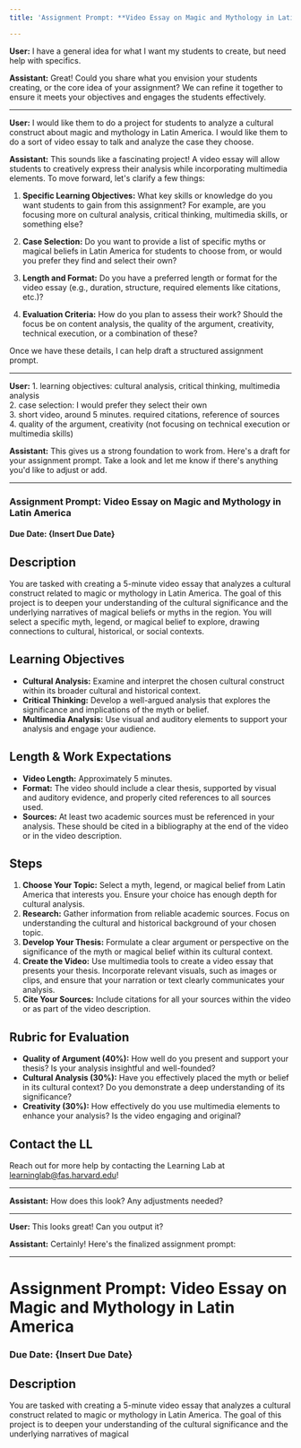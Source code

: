 ```yaml
---
title: 'Assignment Prompt: **Video Essay on Magic and Mythology in Latin America**'

---
```


**User:** I have a general idea for what I want my students to create, but need help with specifics.

**Assistant:** Great! Could you share what you envision your students creating, or the core idea of your assignment? We can refine it together to ensure it meets your objectives and engages the students effectively.

---

**User:** I would like them to do a project for students to analyze a cultural construct about magic and mythology in Latin America. I would like them to do a sort of video essay to talk and analyze the case they choose.

**Assistant:** This sounds like a fascinating project! A video essay will allow students to creatively express their analysis while incorporating multimedia elements. To move forward, let's clarify a few things:

1. **Specific Learning Objectives:** What key skills or knowledge do you want students to gain from this assignment? For example, are you focusing more on cultural analysis, critical thinking, multimedia skills, or something else?

2. **Case Selection:** Do you want to provide a list of specific myths or magical beliefs in Latin America for students to choose from, or would you prefer they find and select their own?

3. **Length and Format:** Do you have a preferred length or format for the video essay (e.g., duration, structure, required elements like citations, etc.)?

4. **Evaluation Criteria:** How do you plan to assess their work? Should the focus be on content analysis, the quality of the argument, creativity, technical execution, or a combination of these?

Once we have these details, I can help draft a structured assignment prompt.

---

**User:** 1. learning objectives: cultural analysis, critical thinking, multimedia analysis  
2. case selection: I would prefer they select their own  
3. short video, around 5 minutes. required citations, reference of sources  
4. quality of the argument, creativity (not focusing on technical execution or multimedia skills)

**Assistant:** This gives us a strong foundation to work from. Here's a draft for your assignment prompt. Take a look and let me know if there's anything you'd like to adjust or add.

---

### Assignment Prompt: **Video Essay on Magic and Mythology in Latin America**

#### Due Date: **{Insert Due Date}**

## Description
You are tasked with creating a 5-minute video essay that analyzes a cultural construct related to magic or mythology in Latin America. The goal of this project is to deepen your understanding of the cultural significance and the underlying narratives of magical beliefs or myths in the region. You will select a specific myth, legend, or magical belief to explore, drawing connections to cultural, historical, or social contexts.

## Learning Objectives
- **Cultural Analysis:** Examine and interpret the chosen cultural construct within its broader cultural and historical context.
- **Critical Thinking:** Develop a well-argued analysis that explores the significance and implications of the myth or belief.
- **Multimedia Analysis:** Use visual and auditory elements to support your analysis and engage your audience.

## Length & Work Expectations
- **Video Length:** Approximately 5 minutes.
- **Format:** The video should include a clear thesis, supported by visual and auditory evidence, and properly cited references to all sources used.
- **Sources:** At least two academic sources must be referenced in your analysis. These should be cited in a bibliography at the end of the video or in the video description.

## Steps 
1. **Choose Your Topic:** Select a myth, legend, or magical belief from Latin America that interests you. Ensure your choice has enough depth for cultural analysis.
2. **Research:** Gather information from reliable academic sources. Focus on understanding the cultural and historical background of your chosen topic.
3. **Develop Your Thesis:** Formulate a clear argument or perspective on the significance of the myth or magical belief within its cultural context.
4. **Create the Video:** Use multimedia tools to create a video essay that presents your thesis. Incorporate relevant visuals, such as images or clips, and ensure that your narration or text clearly communicates your analysis.
5. **Cite Your Sources:** Include citations for all your sources within the video or as part of the video description.

## Rubric for Evaluation
- **Quality of Argument (40%):** How well do you present and support your thesis? Is your analysis insightful and well-founded?
- **Cultural Analysis (30%):** Have you effectively placed the myth or belief in its cultural context? Do you demonstrate a deep understanding of its significance?
- **Creativity (30%):** How effectively do you use multimedia elements to enhance your analysis? Is the video engaging and original?

## Contact the LL
Reach out for more help by contacting the Learning Lab at learninglab@fas.harvard.edu!

---

**Assistant:** How does this look? Any adjustments needed?

---

**User:** This looks great! Can you output it?

**Assistant:** Certainly! Here's the finalized assignment prompt:

---

# Assignment Prompt: **Video Essay on Magic and Mythology in Latin America**

### Due Date: **{Insert Due Date}**

## Description
You are tasked with creating a 5-minute video essay that analyzes a cultural construct related to magic or mythology in Latin America. The goal of this project is to deepen your understanding of the cultural significance and the underlying narratives of magical
